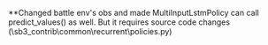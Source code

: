 **Changed battle env's obs and made MultiInputLstmPolicy can call predict_values() as well. But it requires source code changes (\sb3_contrib\common\recurrent\policies.py)
